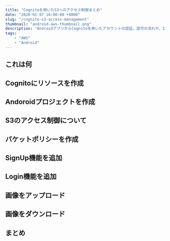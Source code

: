 ```yaml
---
title: "Cognitoを用いたS3へのアクセス制御まとめ"
date: "2020-01-07 16:00:00 +0800"
slug: "/cognito-s3-access-management"
thumbnail: "android-aws-thumbnail.png"
description: "AndroidアプリからCognitoを用いたアカウントの認証、認可の流れや、IAMロールとS3バケットポリシーを利用したアクセス制御について分かりにくい点がいくつかありましたのでまとめてみました。"
tags:
    - "AWS"
    - "Android"
---
```


## これは何

## Cognitoにリソースを作成

## Andoroidプロジェクトを作成

## S3のアクセス制御について

## バケットポリシーを作成

## SignUp機能を追加

## Login機能を追加

## 画像をアップロード

## 画像をダウンロード

## まとめ